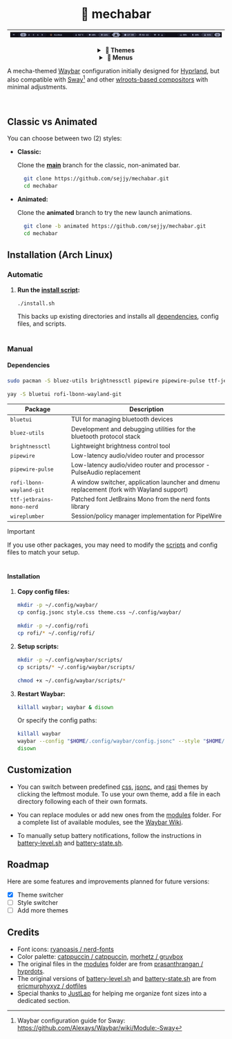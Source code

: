 <div align="center">

# 🤖 mechabar

| ![Catppuccin Mocha](assets/catppuccin-mocha.png) |
| :----------------------------------------------: |

  <details>
    <summary><strong>&nbsp;🎨 Themes</strong></summary>
    <br />

**Catppuccin**

| ![Macchiato](assets/catppuccin-macchiato.png) |
| :-------------------------------------------: |

| ![Frappe](assets/catppuccin-frappe.png) |
| :-------------------------------------: |

| ![Latte](assets/catppuccin-latte.png) |
| :-----------------------------------: |

**Gruvbox**

| ![Dark](assets/gruvbox-dark.png) |
| :------------------------------: |

| ![Light](assets/gruvbox-light.png) |
| :--------------------------------: |

  </details>

  <details>
    <summary><strong>&nbsp;🚀 Menus</strong></summary>
    <br />

|                Wi-Fi                |
| :---------------------------------: |
| ![Wi-Fi Menu](assets/wifi-menu.png) |

|                  Bluetooth                   |
| :------------------------------------------: |
| ![Bluetooth Menu](assets/bluetooth-menu.png) |

|                Power                 |
| :----------------------------------: |
| ![Power Menu](assets/power-menu.png) |

  </details>
</div>

A mecha-themed [Waybar](https://github.com/Alexays/Waybar) configuration initially designed for [Hyprland](https://github.com/hyprwm/Hyprland), but also compatible with [Sway](https://github.com/swaywm/sway)[^1] and other [wlroots-based compositors](https://github.com/solarkraft/awesome-wlroots#compositors) with minimal adjustments.

[^1]:
    Waybar configuration guide for Sway:  
    https://github.com/Alexays/Waybar/wiki/Module:-Sway

<br />

## Classic vs Animated

You can choose between two (2) styles:

- **Classic:**

  Clone the **[main](https://github.com/sejjy/mechabar)** branch for the classic, non-animated bar.

  ```bash
    git clone https://github.com/sejjy/mechabar.git
    cd mechabar
  ```

- **Animated:**

  Clone the **animated** branch to try the new launch animations.

  ```bash
    git clone -b animated https://github.com/sejjy/mechabar.git
    cd mechabar
  ```

## Installation (Arch Linux)

### Automatic

1. **Run the [install script](/install.sh):**

   ```bash
   ./install.sh
   ```

   This backs up existing directories and installs all [dependencies](#i-dependencies), config files, and scripts.

#

### Manual

#### Dependencies

```bash
sudo pacman -S bluez-utils brightnessctl pipewire pipewire-pulse ttf-jetbrains-mono-nerd wireplumber
```

```bash
yay -S bluetui rofi-lbonn-wayland-git
```

| Package                   | Description                                                                                         |
| ------------------------- | --------------------------------------------------------------------------------------------------- |
| `bluetui`                 | TUI for managing bluetooth devices <tr></tr>                                                        |
| `bluez-utils`             | Development and debugging utilities for the bluetooth protocol stack <tr></tr>                      |
| `brightnessctl`           | Lightweight brightness control tool <tr></tr>                                                       |
| `pipewire`                | Low-latency audio/video router and processor <tr></tr>                                              |
| `pipewire-pulse`          | Low-latency audio/video router and processor - PulseAudio replacement <tr></tr>                     |
| `rofi-lbonn-wayland-git`  | A window switcher, application launcher and dmenu replacement (fork with Wayland support) <tr></tr> |
| `ttf-jetbrains-mono-nerd` | Patched font JetBrains Mono from the nerd fonts library <tr></tr>                                   |
| `wireplumber`             | Session/policy manager implementation for PipeWire                                                  |

> [!IMPORTANT]
> If you use other packages, you may need to modify the [scripts](/scripts/) and config files to match your setup.

#

#### Installation

1. **Copy config files:**

   ```bash
   mkdir -p ~/.config/waybar/
   cp config.jsonc style.css theme.css ~/.config/waybar/
   ```

   ```bash
   mkdir -p ~/.config/rofi
   cp rofi/* ~/.config/rofi/
   ```

2. **Setup scripts:**

   ```bash
   mkdir -p ~/.config/waybar/scripts/
   cp scripts/* ~/.config/waybar/scripts/
   ```

   ```bash
   chmod +x ~/.config/waybar/scripts/*
   ```

3. **Restart Waybar:**

   ```bash
   killall waybar; waybar & disown
   ```

   Or specify the config paths:

   ```bash
   killall waybar
   waybar --config "$HOME/.config/waybar/config.jsonc" --style "$HOME/.config/waybar/style.css" &
   disown
   ```

## Customization

- You can switch between predefined [css](/themes/css/), [jsonc](/themes/jsonc/), and [rasi](/rofi/themes/) themes by clicking the leftmost module. To use your own theme, add a file in each directory following each of their own formats.

- You can replace modules or add new ones from the [modules](/modules/) folder. For a complete list of available modules, see the [Waybar Wiki](https://github.com/Alexays/Waybar/wiki).

- To manually setup battery notifications, follow the instructions in [battery-level.sh](/scripts/battery-level.sh) and [battery-state.sh](/scripts/battery-state.sh).

## Roadmap

Here are some features and improvements planned for future versions:

- [x] Theme switcher
- [ ] Style switcher
- [ ] Add more themes

## Credits

- Font icons: [ryanoasis / nerd-fonts](https://github.com/ryanoasis/nerd-fonts)
- Color palette: [catppuccin / catppuccin](https://github.com/catppuccin/catppuccin), [morhetz / gruvbox](https://github.com/morhetz/gruvbox)
- The original files in the [modules](/modules/) folder are from [prasanthrangan / hyprdots](https://github.com/prasanthrangan/hyprdots).
- The original versions of [battery-level.sh](/scripts/battery-level.sh) and [battery-state.sh](/scripts/battery-state.sh) are from [ericmurphyxyz / dotfiles](https://github.com/ericmurphyxyz/dotfiles)
- Special thanks to [JustLap](https://github.com/JustLap) for helping me organize font sizes into a dedicated section.
